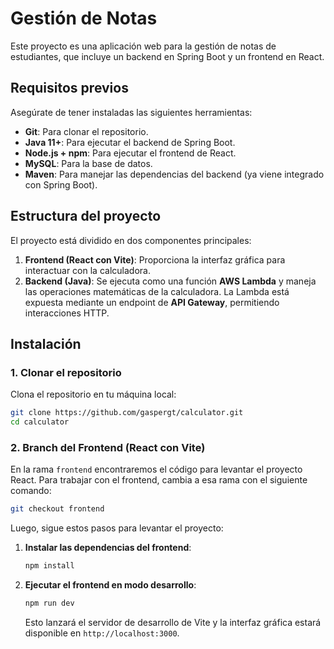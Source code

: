 # Gestión de Notas

Este proyecto es una aplicación web para la gestión de notas de estudiantes, que incluye un backend en Spring Boot y un frontend en React. 

## Requisitos previos

Asegúrate de tener instaladas las siguientes herramientas:

- **Git**: Para clonar el repositorio.
- **Java 11+**: Para ejecutar el backend de Spring Boot.
- **Node.js + npm**: Para ejecutar el frontend de React.
- **MySQL**: Para la base de datos.
- **Maven**: Para manejar las dependencias del backend (ya viene integrado con Spring Boot).

## Estructura del proyecto

El proyecto está dividido en dos componentes principales:

1. **Frontend (React con Vite)**: Proporciona la interfaz gráfica para interactuar con la calculadora.
2. **Backend (Java)**: Se ejecuta como una función **AWS Lambda** y maneja las operaciones matemáticas de la calculadora. La Lambda está expuesta mediante un endpoint de **API Gateway**, permitiendo interacciones HTTP.

## Instalación

### 1. Clonar el repositorio

Clona el repositorio en tu máquina local:

```bash
git clone https://github.com/gaspergt/calculator.git
cd calculator
```

### 2. Branch del Frontend (React con Vite)

En la rama `frontend` encontraremos el código para levantar el proyecto React. Para trabajar con el frontend, cambia a esa rama con el siguiente comando:

```bash
git checkout frontend
```

Luego, sigue estos pasos para levantar el proyecto:

1. **Instalar las dependencias del frontend**:
    ```bash
    npm install
    ```

2. **Ejecutar el frontend en modo desarrollo**:
    ```bash
    npm run dev
    ```

    Esto lanzará el servidor de desarrollo de Vite y la interfaz gráfica estará disponible en `http://localhost:3000`.